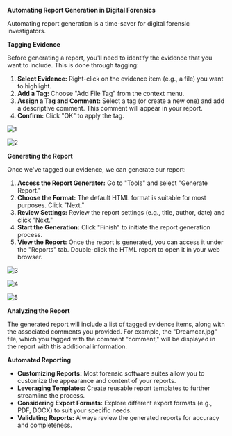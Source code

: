 
**Automating Report Generation in Digital Forensics**

Automating report generation is a time-saver for digital forensic investigators. 

**Tagging Evidence**

Before generating a report, you'll need to identify the evidence that you want to include. This is done through tagging:

1. **Select Evidence:** Right-click on the evidence item (e.g., a file) you want to highlight.
2. **Add a Tag:** Choose "Add File Tag" from the context menu.
3. **Assign a Tag and Comment:** Select a tag (or create a new one) and add a descriptive comment. This comment will appear in your report.
4. **Confirm:** Click "OK" to apply the tag.

![1](https://github.com/user-attachments/assets/89f32b59-2650-4fe9-98ef-691a07e11cb3)

![2](https://github.com/user-attachments/assets/70a85c1c-d7ae-4c4f-aaa1-ee8a57e158ca)

**Generating the Report**

Once we've tagged our evidence, we can generate our report:

1. **Access the Report Generator:** Go to "Tools" and select "Generate Report."
2. **Choose the Format:** The default HTML format is suitable for most purposes. Click "Next."
3. **Review Settings:** Review the report settings (e.g., title, author, date) and click "Next."
4. **Start the Generation:** Click "Finish" to initiate the report generation process.
5. **View the Report:** Once the report is generated, you can access it under the "Reports" tab. Double-click the HTML report to open it in your web browser.

![3](https://github.com/user-attachments/assets/b335ed2f-1aae-4d52-93ec-f949cd997521)

![4](https://github.com/user-attachments/assets/2ff17d01-38ae-4ff2-9cff-667eec8446c4)

![5](https://github.com/user-attachments/assets/33ba86e8-326f-4a18-a89a-2b98a9f3241c)

**Analyzing the Report**

The generated report will include a list of tagged evidence items, along with the associated comments you provided. For example, the "Dreamcar.jpg" file, which you tagged with the comment "comment," will be displayed in the report with this additional information.

**Automated Reporting**

* **Customizing  Reports:** Most forensic software suites allow you to customize the appearance and content of your reports.
* **Leveraging Templates:** Create reusable report templates to further streamline the process.
* **Considering Export Formats:** Explore different export formats (e.g., PDF, DOCX) to suit your specific needs.
* **Validating  Reports:** Always review the generated reports for accuracy and completeness.


